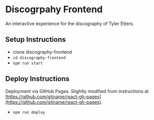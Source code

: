 # Discogrpahy Frontend

An interactive experience for the discography of Tyler Etters.

## Setup Instructions

- clone discography-frontend
- `cd discography-frontend`
- `npm run start`

## Deploy Instructions

Deployment via GitHub Pages. Slightly modified from instructions at [https://github.com/gitname/react-gh-pages](https://github.com/gitname/react-gh-pages).

- `npm run deploy`
